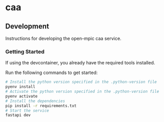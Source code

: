 # caa

## Development

Instructions for developing the open-mpic caa service.

### Getting Started

If using the devcontainer, you already have the required tools installed.

Run the following commands to get started:

```bash
# Install the python version specified in the .python-version file
pyenv install
# Activate the python version specified in the .python-version file
pyenv activate
# Install the dependencies
pip install -r requirements.txt
# Start the service
fastapi dev
```